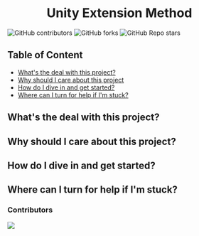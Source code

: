 <h1 align = "center">Unity Extension Method</h1>

![GitHub contributors](https://img.shields.io/github/contributors/fallenblood7080/Unity-Extension-Method) ![GitHub forks](https://img.shields.io/github/forks/fallenblood7080/Unity-Extension-Method) ![GitHub Repo stars](https://img.shields.io/github/stars/fallenblood7080/Unity-Extension-Method)




## Table of Content

 - [What's the deal with this project?](https://github.com/fallenblood7080/Unity-Extension-Method#whats-the-deal-with-this-project)
 - [Why should I care about this project](https://github.com/fallenblood7080/Unity-Extension-Method#why-should-i-care-about-this-project)
 - [How do I dive in and get started?](https://github.com/fallenblood7080/Unity-Extension-Method#how-do-i-dive-in-and-get-started)
 - [Where can I turn for help if I'm stuck?](https://github.com/fallenblood7080/Unity-Extension-Method#where-can-i-turn-for-help-if-im-stuck)
 




## What's the deal with this project?
## Why should I care about this project?
## How do I dive in and get started?
## Where can I turn for help if I'm stuck?

### Contributors
<a href="https://github.com/fallenblood7080/Unity-Extension-Method/graphs/contributors">
  <img src="https://contrib.rocks/image?repo=fallenblood7080/Unity-Extension-Method" />
</a>

